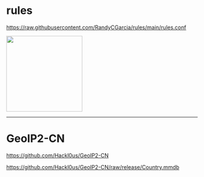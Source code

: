 # rules
https://raw.githubusercontent.com/RandyCGarcia/rules/main/rules.conf

<img src="https://" height="200" width="200" />

---
# GeoIP2-CN
https://github.com/Hackl0us/GeoIP2-CN

https://github.com/Hackl0us/GeoIP2-CN/raw/release/Country.mmdb

